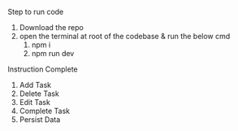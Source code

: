 Step to run code
1. Download the repo
2. open the terminal at root of the codebase & run the below cmd
    1. npm i
    2. npm run dev

Instruction Complete

1. Add Task
2. Delete Task
3. Edit Task
4. Complete Task
5. Persist Data


